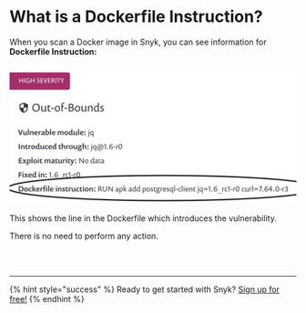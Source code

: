 # What is a Dockerfile Instruction?

When you scan a Docker image in Snyk, you can see information for **Dockerfile Instruction:**

![](../../.gitbook/assets/screen_shot_2020-03-17_at_3.15.27_pm.png)

This shows the line in the Dockerfile which introduces the vulnerability.

There is no need to perform any action.

 
<br><br><hr>

{% hint style="success" %}
Ready to get started with Snyk? [Sign up for free!](https://snyk.io/login?cta=sign-up&loc=footer&page=support_docs_page)
{% endhint %}
